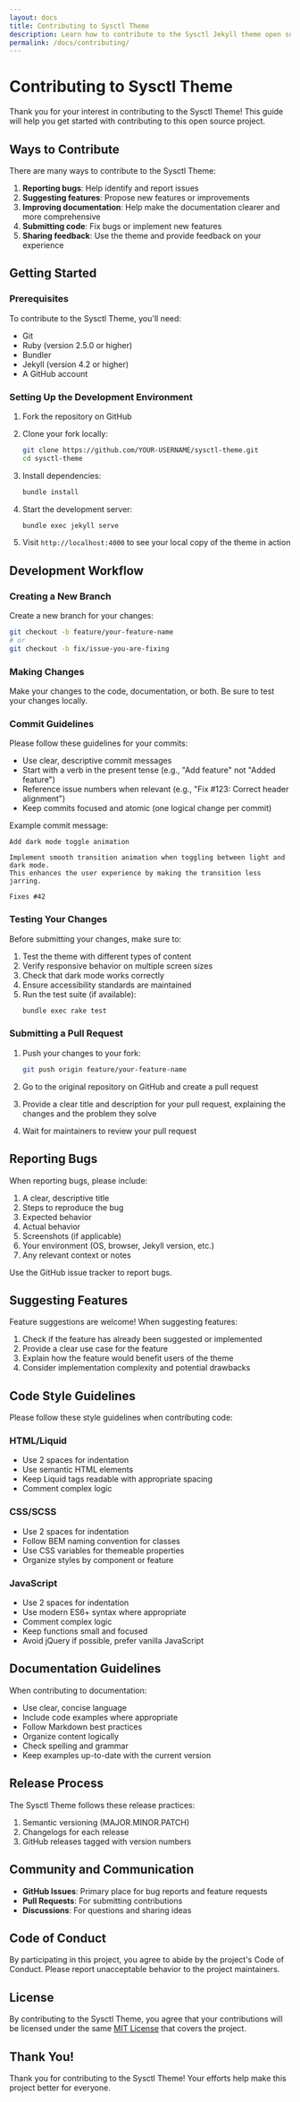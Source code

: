 ```yaml
---
layout: docs
title: Contributing to Sysctl Theme
description: Learn how to contribute to the Sysctl Jekyll theme open source project
permalink: /docs/contributing/
---
```


# Contributing to Sysctl Theme

Thank you for your interest in contributing to the Sysctl Theme! This guide will help you get started with contributing to this open source project.

## Ways to Contribute

There are many ways to contribute to the Sysctl Theme:

1. **Reporting bugs**: Help identify and report issues
2. **Suggesting features**: Propose new features or improvements
3. **Improving documentation**: Help make the documentation clearer and more comprehensive
4. **Submitting code**: Fix bugs or implement new features
5. **Sharing feedback**: Use the theme and provide feedback on your experience

## Getting Started

### Prerequisites

To contribute to the Sysctl Theme, you'll need:

- Git
- Ruby (version 2.5.0 or higher)
- Bundler
- Jekyll (version 4.2 or higher)
- A GitHub account

### Setting Up the Development Environment

1. Fork the repository on GitHub
2. Clone your fork locally:
   ```bash
   git clone https://github.com/YOUR-USERNAME/sysctl-theme.git
   cd sysctl-theme
   ```

3. Install dependencies:
   ```bash
   bundle install
   ```

4. Start the development server:
   ```bash
   bundle exec jekyll serve
   ```

5. Visit `http://localhost:4000` to see your local copy of the theme in action

## Development Workflow

### Creating a New Branch

Create a new branch for your changes:

```bash
git checkout -b feature/your-feature-name
# or
git checkout -b fix/issue-you-are-fixing
```

### Making Changes

Make your changes to the code, documentation, or both. Be sure to test your changes locally.

### Commit Guidelines

Please follow these guidelines for your commits:

- Use clear, descriptive commit messages
- Start with a verb in the present tense (e.g., "Add feature" not "Added feature")
- Reference issue numbers when relevant (e.g., "Fix #123: Correct header alignment")
- Keep commits focused and atomic (one logical change per commit)

Example commit message:
```
Add dark mode toggle animation

Implement smooth transition animation when toggling between light and dark mode.
This enhances the user experience by making the transition less jarring.

Fixes #42
```

### Testing Your Changes

Before submitting your changes, make sure to:

1. Test the theme with different types of content
2. Verify responsive behavior on multiple screen sizes
3. Check that dark mode works correctly
4. Ensure accessibility standards are maintained
5. Run the test suite (if available):
   ```bash
   bundle exec rake test
   ```

### Submitting a Pull Request

1. Push your changes to your fork:
   ```bash
   git push origin feature/your-feature-name
   ```

2. Go to the original repository on GitHub and create a pull request

3. Provide a clear title and description for your pull request, explaining the changes and the problem they solve

4. Wait for maintainers to review your pull request

## Reporting Bugs

When reporting bugs, please include:

1. A clear, descriptive title
2. Steps to reproduce the bug
3. Expected behavior
4. Actual behavior
5. Screenshots (if applicable)
6. Your environment (OS, browser, Jekyll version, etc.)
7. Any relevant context or notes

Use the GitHub issue tracker to report bugs.

## Suggesting Features

Feature suggestions are welcome! When suggesting features:

1. Check if the feature has already been suggested or implemented
2. Provide a clear use case for the feature
3. Explain how the feature would benefit users of the theme
4. Consider implementation complexity and potential drawbacks

## Code Style Guidelines

Please follow these style guidelines when contributing code:

### HTML/Liquid

- Use 2 spaces for indentation
- Use semantic HTML elements
- Keep Liquid tags readable with appropriate spacing
- Comment complex logic

### CSS/SCSS

- Use 2 spaces for indentation
- Follow BEM naming convention for classes
- Use CSS variables for themeable properties
- Organize styles by component or feature

### JavaScript

- Use 2 spaces for indentation
- Use modern ES6+ syntax where appropriate
- Comment complex logic
- Keep functions small and focused
- Avoid jQuery if possible, prefer vanilla JavaScript

## Documentation Guidelines

When contributing to documentation:

- Use clear, concise language
- Include code examples where appropriate
- Follow Markdown best practices
- Organize content logically
- Check spelling and grammar
- Keep examples up-to-date with the current version

## Release Process

The Sysctl Theme follows these release practices:

1. Semantic versioning (MAJOR.MINOR.PATCH)
2. Changelogs for each release
3. GitHub releases tagged with version numbers

## Community and Communication

- **GitHub Issues**: Primary place for bug reports and feature requests
- **Pull Requests**: For submitting contributions
- **Discussions**: For questions and sharing ideas

## Code of Conduct

By participating in this project, you agree to abide by the project's Code of Conduct. Please report unacceptable behavior to the project maintainers.

## License

By contributing to the Sysctl Theme, you agree that your contributions will be licensed under the same [MIT License](https://github.com/awcodify/sysctl-theme/blob/main/LICENSE) that covers the project.

## Thank You!

Thank you for contributing to the Sysctl Theme! Your efforts help make this project better for everyone.